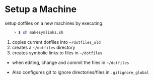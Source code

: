 # Setup a Machine
setup dotfiles on a new machines by executing:
```bash
    > $ sh makesymlinks.sh
```

1. copies current dotfiles into `~/dotfiles_old`
2. creates a `~/dotfiles` directory
3. creates symbolic links to files in `~/dotfiles` 

* when editing, change and commit the files in `~/dotfiles`

- Also configures git to ignore directories/files in `.gitignore_global`
